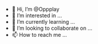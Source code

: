 - 👋 Hi, I’m @Oppplay
- 👀 I’m interested in ...
- 🌱 I’m currently learning ...
- 💞️ I’m looking to collaborate on ...
- 📫 How to reach me ...

<!---
Oppplay/Oppplay is a ✨ special ✨ repository because its `README.md` (this file) appears on your GitHub profile.
You can click the Preview link to take a look at your changes.
--->
